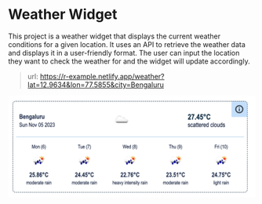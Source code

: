 # Weather Widget

This project is a weather widget that displays the current weather conditions for a given location.
It uses an API to retrieve the weather data and displays it in a user-friendly format.
The user can input the location they want to check the weather for and the widget will update accordingly.

> url: https://r-example.netlify.app/weather?lat=12.9634&lon=77.5855&city=Bengaluru

![Weather Widget Preview](../../../docs/weather.png)
